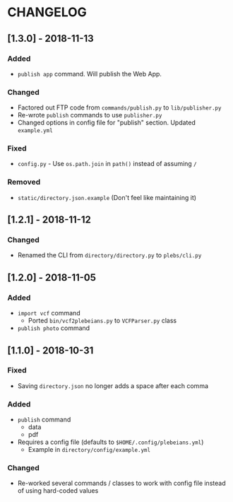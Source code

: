 # CHANGELOG

## [1.3.0] - 2018-11-13
### Added
- `publish app` command. Will publish the Web App.

### Changed
- Factored out FTP code from `commands/publish.py` to `lib/publisher.py`
- Re-wrote `publish` commands to use `publisher.py`
- Changed options in config file for "publish" section. Updated `example.yml`

### Fixed
- `config.py` - Use `os.path.join` in `path()` instead of assuming `/`

### Removed
- `static/directory.json.example` (Don't feel like maintaining it)

## [1.2.1] - 2018-11-12
### Changed
- Renamed the CLI from `directory/directory.py` to `plebs/cli.py`

## [1.2.0] - 2018-11-05
### Added
- `import vcf` command
    - Ported `bin/vcf2plebeians.py` to `VCFParser.py` class
- `publish photo` command

## [1.1.0] - 2018-10-31
### Fixed
- Saving `directory.json` no longer adds a space after each comma 

### Added
- `publish` command
    - data
    - pdf
- Requires a config file (defaults to `$HOME/.config/plebeians.yml`)
    - Example in `directory/config/example.yml`

### Changed
- Re-worked several commands / classes to work with config file instead
  of using hard-coded values
